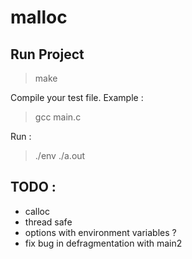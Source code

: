 # malloc

## Run Project

> make

Compile your test file. Example :

> gcc main.c

Run :

> ./env ./a.out


## TODO :
- calloc
- thread safe
- options with environment variables ?
- fix bug in defragmentation with main2

